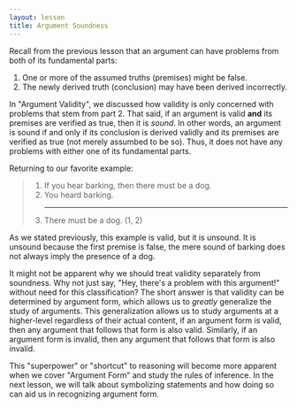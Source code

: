 ```yaml
---
layout: lesson
title: Argument Soundness
---
```


Recall from the previous lesson that an argument can have problems from both of its fundamental parts:

1. One or more of the assumed truths (premises) might be false.
2. The newly derived truth (conclusion) may have been derived incorrectly.

In "Argument Validity", we discussed how validity is only concerned with problems that stem from part 2. That said, if an argument is valid **and** its premises are verified as true, then it is _sound_. In other words, an argument is sound if and only if its conclusion is derived validly and its premises are verified as true (not merely assumbed to be so). Thus, it does not have any problems with either one of its fundamental parts.

Returning to our favorite example:

> 1. If you hear barking, then there must be a dog.
> 2. You heard barking.
    <hr>
> 3. There must be a dog. (1, 2)

As we stated previously, this example is valid, but it is unsound. It is unsound because the first premise is false, the mere sound of barking does not always imply the presence of a dog.

It might not be apparent why we should treat validity separately from soundness. Why not just say, "Hey, there's a problem with this argument!" without need for this classification? The short answer is that validity can be determined by argument form, which allows us to _greatly_ generalize the study of arguments. This generalization allows us to study arguments at a higher-level regardless of their actual content, if an argument form is valid, then any argument that follows that form is also valid. Similarly, if an argument form is invalid, then any argument that follows that form is also invalid.

This "superpower" or "shortcut" to reasoning will become more apparent when we cover "Argument Form" and study the rules of inference. In the next lesson, we will talk about symbolizing statements and how doing so can aid us in recognizing argument form.
